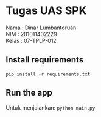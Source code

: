 # Tugas UAS SPK
Nama : Dinar Lumbantoruan <br>
NIM : 201011402229 <br>
Kelas : 07-TPLP-012 <br>

## Install requirements
```pip install -r requirements.txt```

## Run the app
Untuk menjalankan:
```python main.py```
